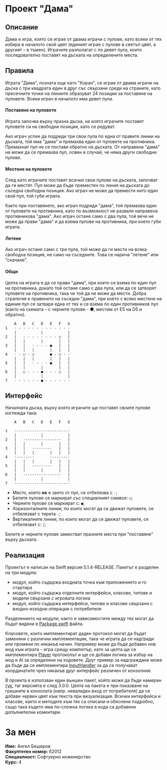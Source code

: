 # Проект "Дама"

## Описание
Дама е игра, която се играе от двама играчи с пулове, като всеки от тях избира в началото свой цвят (единият играе с пулове в светъл цвят, а другият – в тъмен). Играчите разполагат с по девет пула, които последователно поставят на дъската на определените места.

## Правила
Играта "Дама", позната още като "Коран", се играе от двама играчи на дъска с три квадрата един в друг със свързани среди на страните, като пресечните точки на линиите образуват 24 позиции за поставяне на пуловете. Всеки играч в началото има девет пула.

#### Поставяне на пуловете
Играта започва върху празна дъска, на която играчите поставят пуловете си на свободни позиции, като се редуват.

Ако играч успее да подреди три свои пула по една от правите линии на дъската, той има "дама" и премахва един от пуловете на противника. Премахнат пул не се поставя обратно на дъската. От направена "дама" не може да се премахва пул, освен в случай, че няма други свободни пулове.

#### Местене на пуловете
След като играчите поставят всички свои пулове на дъската, започват да ги местят. Пул може да бъде преместен по линия на дъската до съседна свободна позиция. Ако играч не може да премести нито един свой пул, той губи играта.

Както при поставянето, ако играч подреди "дама", той премахва един от пуловете на противника, като по възможност не разваля направена противникова "дама". Ако играч остане само с два пула, той вече не може да прави "дама" и да взема пулове на противника, при което губи играта.

#### Летене
Ако играч остане само с три пула, той може да ги мести на всяка свободна позиция, не само на съседните. Това се нарича "летене" или "скачане".

#### Общи
Целта на играта е да се прави "дама", при което се взема по един пул на противника, докато той остане само с два пула, или да се затворят пуловете на противника, така че той да не може да мести.
Добра стратегия е правенето на съседни "дами", при което с всяко местене на единия пул се затваря една от тях и се взема по един противников пул (както на схемата – с черните пулове - ●, местим от Е5 на D5 и обратно).
```
    A   B   C   D   E   F   G
1   · - - - - - · - - - - - ·
    |           |           |
2   |   · - - - · - - - ○   |
    |   |       |       |   |
3   |   |   · - · - ●   |   |
    |   |   |       |   |   |
4   · - ○ - ○       ● - ○ - ·
    |   |   |       |   |   |
5   |   |   · - · - ●   |   |
    |   |       |       |   |
6   |   ○ - - - ● - - - ○   |
    |           |           |
7   · - - - - - ● - - - - - ·
```

## Интерфейс
Началната дъска, върху която играчите ще поставят своите пулове изглежда така:
```
    A   B   C   D   E   F   G
   
1   ·-----------·-----------·
    |           |           |
2   |   ·-------·-------·   |
    |   |       |       |   |
3   |   |   ·---·---·   |   |
    |   |   |       |   |   |
4   ·---·---·       ·---·---·
    |   |   |       |   |   |
5   |   |   ·---·---·   |   |
    |   |       |       |   |
6   |   ·-------·-------·   |
    |           |           |
7   ·-----------·-----------·
```

* Място, което **не** е заето от пул, се отбелязва с `·`;
* Белите пулове се маркират със специалният символ: `○`;
* Черните пулове се маркират с: `●`;
* Хоризонталните линии, по които могат да се движат пуловете, се отбелязват с тирета `-`;
* Вертикалните линии, по които могат да се движат пуловете, се отбелязват с: `|`;

Белите и черните пулове заместват празните места при "поставяне" върху дъската.

## Реализация
Проектът е написан на Swift версия 5.1.4-RELEASE. Пакетът е разделен на три модула:
* модул, който съдържа входната точка към приложението и го стартира
* модул, който съдържа отделните интерфейси, класове, типове и модели свързани с игровата логика
* модул, който съдържа интерфейси, типове и класове свързани с входно-изходни операции с потребителя

Разделението на модули, както и зависимостите между тях могат да бъдат видяни в [Package.swift](https://github.com/angelbeshirov/nine-mens-morris/blob/master/Package.swift) файла.

Класовете, които имплементират даден протoкол могат да бъдат заменяни с различни имплементации, така че играта да се надгради или промени по някакъв начин. Например може да бъде добавен нов мод към играта - игра срещу компютър, като за целта ще се имплементира [Player](https://github.com/angelbeshirov/nine-mens-morris/blob/master/Sources/GameModule/Player.swift) протоколът и ще се добави логика за избор на мод и AI за определяне на ходовете. Друг пример за надграждане може да бъде да се имплементира [InputHandler](https://github.com/angelbeshirov/nine-mens-morris/blob/master/Sources/IOModule/InputHandler.swift) за да се получават координатите чрез някакъв друг интерфейс различен от конзолния. 

В проекта е използван един външен пакет, който може да бъде намерен [тук](https://github.com/onevcat/Rainbow), таг версията е след 3.0.0. Целта на пакета е при показване на грешките в конзолата (напр. невалиден вход от потребителя) да се добави червен цвят към текста при визуализация. Всички интерфейси и класове, както и методите към тях са описани и обяснени подробно, също така където има по-сложна логика в кода са добавени допълнителни коментари. 

# За мен
<b>Име:</b> Ангел Беширов <br />
<b>Факултетен номер: </b> 62012 <br />
<b>Специалност: </b> Софтуерно инженерство <br />
<b>Курс: </b> 4 <br />
